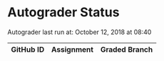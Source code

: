 # Autograder Status
Autograder last run at: October 12, 2018 at 08:40

| GitHub ID | Assignment | Graded Branch |
|-----------|------------|---------------|
